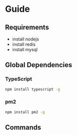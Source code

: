 # Guide

## Requirements

-   install nodejs
-   install redis
-   install mysql

## Global Dependencies

### TypeScript

```sh
npm install typescript -g
```

### pm2

```sh
npm install pm2 -g
```

## Commands
